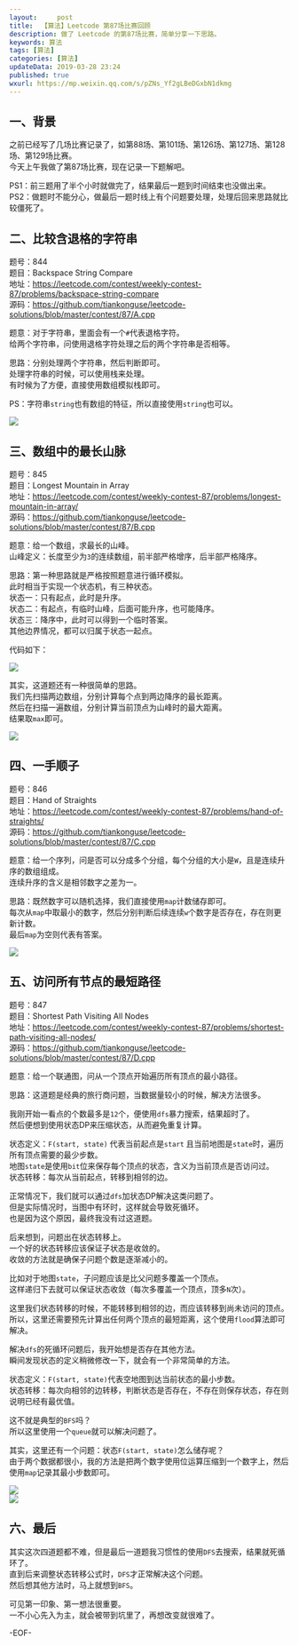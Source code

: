 ```yaml
---   
layout:     post  
title:  【算法】Leetcode 第87场比赛回顾  
description: 做了 Leetcode 的第87场比赛，简单分享一下思路。    
keywords: 算法  
tags: [算法]    
categories: [算法]  
updateData: 2019-03-28 23:24   
published: true 
wxurl: https://mp.weixin.qq.com/s/pZNs_Yf2gLBeDGxbN1dkmg  
---  
```



## 一、背景  


之前已经写了几场比赛记录了，如第88场、第101场、第126场、第127场、第128场、第129场比赛。  
今天上午我做了第87场比赛，现在记录一下题解吧。  


PS1：前三题用了半个小时就做完了，结果最后一题到时间结束也没做出来。  
PS2：做题时不能分心，做最后一题时线上有个问题要处理，处理后回来思路就比较僵死了。  


## 二、比较含退格的字符串  


题号：844  
题目：Backspace String Compare  
地址：https://leetcode.com/contest/weekly-contest-87/problems/backspace-string-compare  
源码：https://github.com/tiankonguse/leetcode-solutions/blob/master/contest/87/A.cpp  


题意：对于字符串，里面会有一个`#`代表退格字符。  
给两个字符串，问使用退格字符处理之后的两个字符串是否相等。  


思路：分别处理两个字符串，然后判断即可。  
处理字符串的时候，可以使用栈来处理。  
有时候为了方便，直接使用数组模拟栈即可。  

PS：字符串`string`也有数组的特征，所以直接使用`string`也可以。  


![](/images/2019/03/leetcode-87-001.png)  


## 三、数组中的最长山脉  


题号：845  
题目：Longest Mountain in Array  
地址：https://leetcode.com/contest/weekly-contest-87/problems/longest-mountain-in-array/  
源码：https://github.com/tiankonguse/leetcode-solutions/blob/master/contest/87/B.cpp  


题意：给一个数组，求最长的山峰。  
山峰定义：长度至少为`3`的连续数组，前半部严格增序，后半部严格降序。  


思路：第一种思路就是严格按照题意进行循环模拟。  
此时相当于实现一个状态机，有三种状态。  
状态一：只有起点，此时是升序。  
状态二：有起点，有临时山峰，后面可能升序，也可能降序。  
状态三：降序中，此时可以得到一个临时答案。  
其他边界情况，都可以归属于状态一起点。  


代码如下：  

![](/images/2019/03/leetcode-87-002.png)  


其实，这道题还有一种很简单的思路。  
我们先扫描两边数组，分别计算每个点到两边降序的最长距离。  
然后在扫描一遍数组，分别计算当前顶点为山峰时的最大距离。  
结果取`max`即可。  


![](/images/2019/03/leetcode-87-006.png)  


## 四、一手顺子  


题号：846  
题目：Hand of Straights  
地址：https://leetcode.com/contest/weekly-contest-87/problems/hand-of-straights/  
源码：https://github.com/tiankonguse/leetcode-solutions/blob/master/contest/87/C.cpp  


题意：给一个序列，问是否可以分成多个分组，每个分组的大小是`W`，且是连续升序的数组组成。  
连续升序的含义是相邻数字之差为一。  


思路：既然数字可以随机选择，我们直接使用`map`计数储存即可。  
每次从`map`中取最小的数字，然后分别判断后续连续`w`个数字是否存在，存在则更新计数。  
最后`map`为空则代表有答案。  


![](/images/2019/03/leetcode-87-003.png)  


## 五、访问所有节点的最短路径  


题号：847  
题目：Shortest Path Visiting All Nodes  
地址：https://leetcode.com/contest/weekly-contest-87/problems/shortest-path-visiting-all-nodes/  
源码：https://github.com/tiankonguse/leetcode-solutions/blob/master/contest/87/D.cpp  


题意：给一个联通图，问从一个顶点开始遍历所有顶点的最小路径。  


思路：这道题是经典的旅行商问题，当数据量较小的时候，解决方法很多。  


我刚开始一看点的个数最多是`12`个，便使用`dfs`暴力搜索，结果超时了。  
然后便想到使用状态DP来压缩状态，从而避免重复计算。  


状态定义：`F(start, state)` 代表当前起点是`start` 且当前地图是`state`时，遍历所有顶点需要的最少步数。  
地图`state`是使用`bit`位来保存每个顶点的状态，含义为当前顶点是否访问过。  
状态转移：每次从当前起点，转移到相邻的边。  


正常情况下，我们就可以通过`dfs`加状态DP解决这类问题了。  
但是实际情况时，当图中有环时，这样就会导致死循环。  
也是因为这个原因，最终我没有过这道题。  


后来想到，问题出在状态转移上。  
一个好的状态转移应该保证子状态是收敛的。  
收敛的方法就是确保子问题个数是逐渐减小的。  


比如对于地图`state`，子问题应该是比父问题多覆盖一个顶点。  
这样递归下去就可以保证状态收敛（每次多覆盖一个顶点，顶多`N`次）。  


这里我们状态转移的时候，不能转移到相邻的边，而应该转移到尚未访问的顶点。  
所以，这里还需要预先计算出任何两个顶点的最短距离，这个使用`flood`算法即可解决。  


解决`dfs`的死循环问题后，我开始想是否存在其他方法。  
瞬间发现状态的定义稍微修改一下，就会有一个非常简单的方法。  


状态定义：`F(start, state)`代表空地图到达当前状态的最小步数。  
状态转移：每次向相邻的边转移，判断状态是否存在，不存在则保存状态，存在则说明已经有最优值。  


这不就是典型的`BFS`吗？  
所以这里使用一个`queue`就可以解决问题了。  


其实，这里还有一个问题：状态`F(start, state)`怎么储存呢？  
由于两个数据都很小，我的方法是把两个数字使用位运算压缩到一个数字上，然后使用`map`记录其最小步数即可。  


![](/images/2019/03/leetcode-87-004.png)  
![](/images/2019/03/leetcode-87-005.png)  


## 六、最后  


其实这次四道题都不难，但是最后一道题我习惯性的使用`DFS`去搜索，结果就死循环了。  
直到后来调整状态转移公式时，`DFS`才正常解决这个问题。  
然后想其他方法时，马上就想到`BFS`。  


可见第一印象、第一想法很重要。  
一不小心先入为主，就会被带到坑里了，再想改变就很难了。  


-EOF-  


